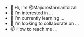 - 👋 Hi, I’m @Majidrostamiantolzali
- 👀 I’m interested in ...
- 🌱 I’m currently learning ...
- 💞️ I’m looking to collaborate on ...
- 📫 How to reach me ...

<!---
Majidrostamiantolzali/Majidrostamiantolzali is a ✨ special ✨ repository because its `README.md` (this file) appears on your GitHub profile.
You can click the Preview link to take a look at your changes.
--->
